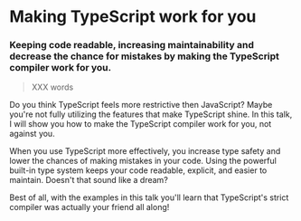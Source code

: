 # Making TypeScript work for you
### Keeping code readable, increasing maintainability and decrease the chance for mistakes by making the TypeScript compiler work for you.

> XXX words

Do you think TypeScript feels more restrictive then JavaScript? Maybe you're not fully utilizing the features that make TypeScript shine. 
In this talk, I will show you how to make the TypeScript compiler work for you, not against you.

When you use TypeScript more effectively, you increase type safety and lower the chances of making mistakes in your code. Using the powerful built-in type system keeps your code readable, explicit, and easier to maintain. Doesn't that sound like a dream?

Best of all, with the examples in this talk you'll learn that TypeScript's strict compiler was actually your friend all along!